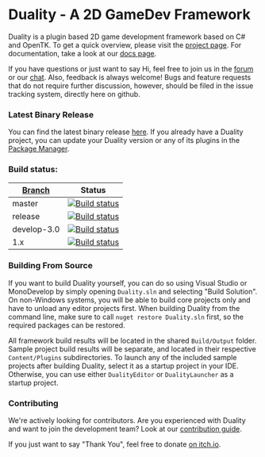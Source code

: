 Duality - A 2D GameDev Framework
=======

Duality is a plugin based 2D game development framework based on C# and OpenTK. To get a quick overview, please visit the [project page](http://duality.adamslair.net). For documentation, take a look at our [docs page](http://dualitydocs.adamslair.net).

If you have questions or just want to say Hi, feel free to join us in the [forum](http://forum.adamslair.net) or our [chat](http://chat.adamslair.net). Also, feedback is always welcome! Bugs and feature requests that do not require further discussion, however, should be filed in the issue tracking system, directly here on github.

### Latest Binary Release

You can find the latest binary release [here](http://dualitybin.adamslair.net/). If you already have a Duality project, you can update your Duality version or any of its plugins in the [Package Manager](https://github.com/AdamsLair/duality/wiki/Package-Management).

### Build status: 
| [Branch](https://github.com/AdamsLair/duality/wiki/Branch-Descriptions)  | Status |
|-------------|--------|
| master      | [![Build status](https://ci.appveyor.com/api/projects/status/eyxpet6jky1cqy6i/branch/master?svg=true)](https://ci.appveyor.com/project/AdamsLairBot/duality/branch/master) |
| release     | [![Build status](https://ci.appveyor.com/api/projects/status/eyxpet6jky1cqy6i/branch/release?svg=true)](https://ci.appveyor.com/project/AdamsLairBot/duality/branch/release) |
| develop-3.0 | [![Build status](https://ci.appveyor.com/api/projects/status/eyxpet6jky1cqy6i/branch/develop-3.0?svg=true)](https://ci.appveyor.com/project/AdamsLairBot/duality/branch/develop-3.0) |
| 1.x         | [![Build status](https://ci.appveyor.com/api/projects/status/eyxpet6jky1cqy6i/branch/1.x?svg=true)](https://ci.appveyor.com/project/AdamsLairBot/duality/branch/1.x)    |

### Building From Source

If you want to build Duality yourself, you can do so using Visual Studio or MonoDevelop by simply opening `Duality.sln` and selecting "Build Solution". On non-Windows systems, you will be able to build core projects only and have to unload any editor projects first. When building Duality from the command line, make sure to call `nuget restore Duality.sln` first, so the required packages can be restored.

All framework build results will be located in the shared `Build/Output` folder. Sample project build results will be separate, and located in their respective `Content/Plugins` subdirectories. To launch any of the included sample projects after building Duality, select it as a startup project in your IDE. Otherwise, you can use either `DualityEditor` or `DualityLauncher` as a startup project.

### Contributing

We're actively looking for contributors. Are you experienced with Duality and want to join the development team? Look at our [contribution guide](https://github.com/AdamsLair/duality/wiki/How-to-Contribute).

If you just want to say "Thank You", feel free to donate [on itch.io](http://adamslair.itch.io/duality).
